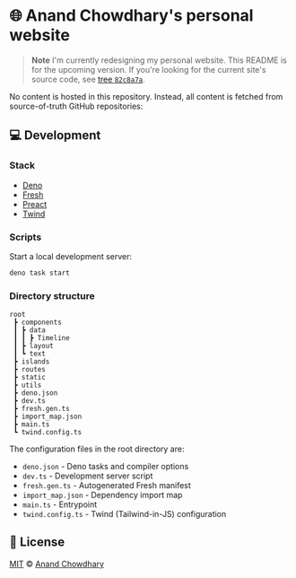 # 🌐 Anand Chowdhary's personal website

> **Note**
> I'm currently redesigning my personal website. This README is for the upcoming version. If you're looking for the current site's source code, see [tree `82c8a7a`](https://github.com/AnandChowdhary/anandchowdhary.com/tree/82c8a7a9cd1fd2ff9f0a4bed9e08bc3574c18686).

No content is hosted in this repository. Instead, all content is fetched from source-of-truth GitHub repositories:

## 💻 Development

### Stack

- [Deno](https://deno.land)
- [Fresh](https://fresh.deno.dev)
- [Preact](https://preactjs.com)
- [Twind](https://twind.dev)

### Scripts

Start a local development server:

```bash
deno task start
```

### Directory structure

```
root
 ┣ components
 ┃ ┣ data
 ┃ ┃ ┣ Timeline
 ┃ ┣ layout
 ┃ ┗ text
 ┣ islands
 ┣ routes
 ┣ static
 ┣ utils
 ┣ deno.json
 ┣ dev.ts
 ┣ fresh.gen.ts
 ┣ import_map.json
 ┣ main.ts
 ┗ twind.config.ts
```

The configuration files in the root directory are:

- `deno.json` - Deno tasks and compiler options
- `dev.ts` - Development server script
- `fresh.gen.ts` - Autogenerated Fresh manifest
- `import_map.json` - Dependency import map
- `main.ts` - Entrypoint
- `twind.config.ts` - Twind (Tailwind-in-JS) configuration

## 📄 License

[MIT](./LICENSE) ©️ [Anand Chowdhary](https://anandchowdhary.com)
